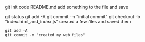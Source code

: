 git init
code README.md
    add something to the file and save

git status
git add -A
git commit -m "initial commit"
git checkout -b "index.html_and_index.js"
    created a few files and saved them

    git add -A
    git commit -m "created my web files"
